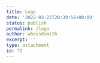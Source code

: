 ```yaml
---
title: Logo
date: '2022-03-22T20:39:56+00:00'
status: publish
permalink: /logo
author: whoisdsmith
excerpt: ''
type: attachment
id: 71
---
```

<!DOCTYPE html PUBLIC "-//W3C//DTD HTML 4.0 Transitional//EN" "http://www.w3.org/TR/REC-html40/loose.dtd">
<?xml encoding="UTF-8">
